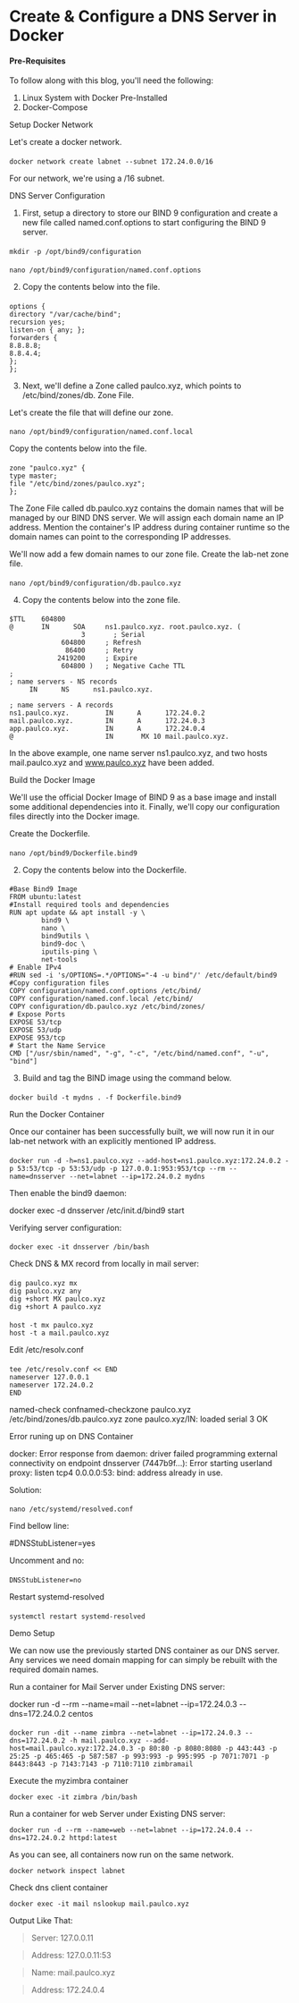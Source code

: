 # Create & Configure a DNS Server in Docker

#### Pre-Requisites
To follow along with this blog, you'll need the following:

1. Linux System with Docker Pre-Installed
2. Docker-Compose

Setup Docker Network

Let's create a docker network.
####
    docker network create labnet --subnet 172.24.0.0/16

For our network, we're using a /16 subnet.

DNS Server Configuration

1. First, setup a directory to store our BIND 9 configuration and create a new file called named.conf.options to start configuring the BIND 9 server.
####
    mkdir -p /opt/bind9/configuration
####
    nano /opt/bind9/configuration/named.conf.options

2. Copy the contents below into the file.
####
    options {    
    directory "/var/cache/bind";    
    recursion yes;    
    listen-on { any; };    
    forwarders {            
    8.8.8.8;            
    8.8.4.4;    
    };
    };

3. Next, we'll define a Zone called paulco.xyz, which points to /etc/bind/zones/db. Zone File.

Let's create the file that will define our zone.
####
    nano /opt/bind9/configuration/named.conf.local

Copy the contents below into the file.
####
    zone "paulco.xyz" {    
    type master;    
    file "/etc/bind/zones/paulco.xyz";
    };

The Zone File called db.paulco.xyz contains the domain names that will be managed by our BIND DNS server. We will assign each domain name an IP address. Mention the container's IP address during container runtime so the domain names can point to the corresponding IP addresses.

We'll now add a few domain names to our zone file. Create the lab-net zone file.
####
    nano /opt/bind9/configuration/db.paulco.xyz

4. Copy the contents below into the zone file.
####
    $TTL    604800
    @       IN      SOA     ns1.paulco.xyz. root.paulco.xyz. (
                      3       ; Serial
                 604800     ; Refresh
                  86400     ; Retry
                2419200     ; Expire
                 604800 )   ; Negative Cache TTL
    ;
    ; name servers - NS records
         IN      NS      ns1.paulco.xyz.
    
    ; name servers - A records
    ns1.paulco.xyz.         IN      A      172.24.0.2
    mail.paulco.xyz.        IN      A      172.24.0.3
    app.paulco.xyz.         IN      A      172.24.0.4
    @                       IN       MX 10 mail.paulco.xyz.

In the above example, one name server ns1.paulco.xyz, and two hosts mail.paulco.xyz and www.paulco.xyz have been added.

Build the Docker Image

We'll use the official Docker Image of BIND 9 as a base image and install some additional dependencies into it. Finally, we'll copy our configuration files directly into the Docker image.

Create the Dockerfile.
####
    nano /opt/bind9/Dockerfile.bind9

2. Copy the contents below into the Dockerfile.
####
    #Base Bind9 Image
    FROM ubuntu:latest
    #Install required tools and dependencies
    RUN apt update && apt install -y \  
            bind9 \  
            nano \  
            bind9utils \
            bind9-doc \  
            iputils-ping \
            net-tools
    # Enable IPv4
    #RUN sed -i 's/OPTIONS=.*/OPTIONS="-4 -u bind"/' /etc/default/bind9
    #Copy configuration files
    COPY configuration/named.conf.options /etc/bind/
    COPY configuration/named.conf.local /etc/bind/
    COPY configuration/db.paulco.xyz /etc/bind/zones/
    # Expose Ports
    EXPOSE 53/tcp
    EXPOSE 53/udp
    EXPOSE 953/tcp
    # Start the Name Service
    CMD ["/usr/sbin/named", "-g", "-c", "/etc/bind/named.conf", "-u", "bind"]

3. Build and tag the BIND image using the command below.
####
    docker build -t mydns . -f Dockerfile.bind9

Run the Docker Container

Once our container has been successfully built, we will now run it in our lab-net network with an explicitly mentioned IP address.
####
    docker run -d -h=ns1.paulco.xyz --add-host=ns1.paulco.xyz:172.24.0.2 -p 53:53/tcp -p 53:53/udp -p 127.0.0.1:953:953/tcp --rm --name=dnsserver --net=labnet --ip=172.24.0.2 mydns

Then enable the bind9 daemon:

docker exec -d dnsserver /etc/init.d/bind9 start

Verifying server configuration:
####
    docker exec -it dnsserver /bin/bash

Check DNS & MX record from locally in mail server:
####
    dig paulco.xyz mx
    dig paulco.xyz any
    dig +short MX paulco.xyz
    dig +short A paulco.xyz
####
    host -t mx paulco.xyz
    host -t a mail.paulco.xyz

Edit /etc/resolv.conf
####
    tee /etc/resolv.conf << END
    nameserver 127.0.0.1
    nameserver 172.24.0.2
    END

named-check
confnamed-checkzone paulco.xyz /etc/bind/zones/db.paulco.xyz
zone paulco.xyz/IN: loaded serial 3
OK

Error runing up on DNS Container

docker: Error response from daemon: driver failed programming external connectivity on endpoint dnsserver (7447b9f...): Error starting userland proxy: listen tcp4 0.0.0.0:53: bind: address already in use.

Solution:
####
    nano /etc/systemd/resolved.conf
    
Find bellow line:

#DNSStubListener=yes

Uncomment and no:
####
    DNSStubListener=no

Restart systemd-resolved
####
    systemctl restart systemd-resolved

Demo Setup

We can now use the previously started DNS container as our DNS server. Any services we need domain mapping for can simply be rebuilt with the required domain names.

Run a container for Mail Server under Existing DNS server:

docker run -d --rm --name=mail --net=labnet --ip=172.24.0.3 --dns=172.24.0.2 centos
####
    docker run -dit --name zimbra --net=labnet --ip=172.24.0.3 --dns=172.24.0.2 -h mail.paulco.xyz --add-host=mail.paulco.xyz:172.24.0.3 -p 80:80 -p 8080:8080 -p 443:443 -p 25:25 -p 465:465 -p 587:587 -p 993:993 -p 995:995 -p 7071:7071 -p 8443:8443 -p 7143:7143 -p 7110:7110 zimbramail

Execute the myzimbra container

    docker exec -it zimbra /bin/bash

Run a container for web Server under Existing DNS server:

    docker run -d --rm --name=web --net=labnet --ip=172.24.0.4 --dns=172.24.0.2 httpd:latest

As you can see, all containers now run on the same network.

    docker network inspect labnet

Check dns client container

    docker exec -it mail nslookup mail.paulco.xyz 

Output Like That:

> Server:         127.0.0.11

> Address:        127.0.0.11:53

> Name:   mail.paulco.xyz

> Address: 172.24.0.4


